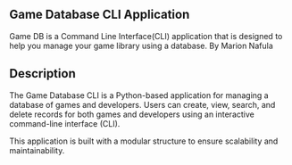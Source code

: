 ## Game Database CLI Application
Game DB is a Command Line Interface(CLI) application that is designed to help you manage your game library using a database.
By Marion Nafula

## Description
The Game Database CLI is a Python-based application for managing a database of games and developers. Users can create, view, search, and delete records for both games and developers using an interactive command-line interface (CLI).

This application is built with a modular structure to ensure scalability and maintainability.